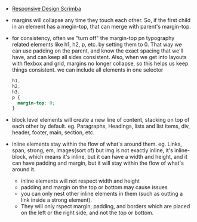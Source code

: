 - [Responsive Design Scrimba](https://scrimba.com/learn/responsive/margin-and-padding-collapsing-margins-c39EgLua)
- margins will collapse any time they touch each other. So, if the first child in an element has a megin-top, that can merge with parent's margin-top.
- for consistency, often we "turn off" the margin-top pn typography related elements like h1, h2, p, etc. by setting them to 0. That way we can use padding on the parent, and know the exact spacing that we'll have, and can keep all sides consistent. Also, when we get into layouts with flexbox and grid, margins no longer collapse, so this helps us keep things consistent. we can include all elements in one selector

  ```css
  h1,
  h2,
  h3,
  p {
    margin-top: 0;
  }
  ```

- block level elements will create a new line of content, stacking on top of each other by default. eg. Paragraphs, Headings, lists and list items, div, header, footer, main, section, etc.
- inline elements stay within the flow of what's around them. eg. Links, span, strong, em, images(sort of) but img is not exactly inline, it's inline-block, which means it's inline, but it can have a width and height, and it can have padding and margin, but it will stay within the flow of what's around it.
  - inline elements will not respect width and height
  - padding and margin on the top or bottom may cause issues
  - you can only nest other inline elements in them (such as outting a link inside a strong element).
  - They will only rspect margin, padding, and borders which are placed on the left or the right side, and not the top or bottom.
